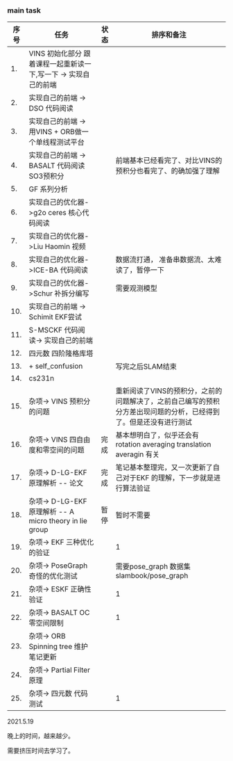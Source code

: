 <!--
 * @Author: Liu Weilong
 * @Date: 2021-05-09 22:00:08
 * @LastEditors: Liu Weilong
 * @LastEditTime: 2021-05-21 08:10:09
 * @Description: 
-->

### main task

序号|任务|状态|排序和备注
---|---|---|---
1.  |VINS 初始化部分 跟着课程一起重新读一下,写一下 -> 实现自己的前端||
2.  |实现自己的前端  -> DSO 代码阅读||
3.  |实现自己的前端 -> 用VINS + ORB做一个单线程测试平台 ||
4.  |实现自己的前端 -> BASALT 代码阅读 SO3预积分||前端基本已经看完了、对比VINS的预积分也看完了、的确加强了理解
5.  |GF 系列分析 ||
6.  |实现自己的优化器->g2o ceres 核心代码阅读||
7.  |实现自己的优化器->Liu Haomin 视频 ||
8.  |实现自己的优化器->ICE-BA 代码阅读||数据流打通， 准备串数据流、太难读了，暂停一下
9.  |实现自己的优化器->Schur 补拆分编写||需要观测模型
10. |实现自己的前端 -> Schimit EKF尝试||
11. |S-MSCKF 代码阅读-> 实现自己的前端||
12. |四元数 四阶隆格库塔||
13. |+ self_confusion ||写完之后SLAM结束
14. |cs231n||
15. |杂项-> VINS 预积分的问题 || 重新阅读了VINS的预积分，之前的问题解决了，之前自己编写的预积分方差出现问题的分析，已经得到了。但是还没有进行测试
16. |杂项-> VINS 四自由度和零空间的问题|完成| 基本想明白了，似乎还会有rotation averaging translation averagin 有关
17. |杂项-> D-LG-EKF 原理解析 -- 论文|完成|笔记基本整理完，又一次更新了自己对于EKF 的理解，下一步就是进行算法验证
18. |杂项-> D-LG-EKF 原理解析 -- A micro theory in lie group|暂停|暂时不需要
19. |杂项-> EKF 三种优化的验证||1
20. |杂项-> PoseGraph 奇怪的优化测试|| 需要pose_graph 数据集 slambook/pose_graph
21. |杂项-> ESKF 正确性验证||1
22. |杂项-> BASALT OC 零空间限制||1
23. |杂项-> ORB Spinning tree 维护 笔记更新||
24. |杂项-> Partial Filter原理||
25. |杂项-> 四元数 代码测试||1 


2021.5.19<br>

晚上的时间，越来越少。

需要挤压时间去学习了。





